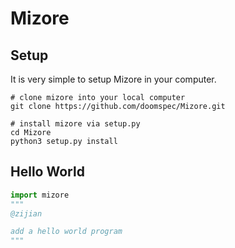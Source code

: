 # Mizore
## Setup
It is very simple to setup Mizore in your computer.

```shell
# clone mizore into your local computer
git clone https://github.com/doomspec/Mizore.git

# install mizore via setup.py
cd Mizore
python3 setup.py install
```

## Hello World

```python
import mizore
"""
@zijian

add a hello world program
"""

```

